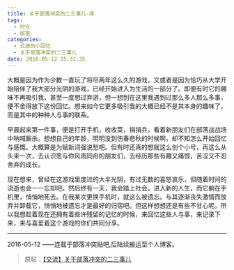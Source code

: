 ```yaml
---
title: 关于部落冲突的二三事儿-序
tags:
  - 时光
  - 部落
categories:
  - 云游的小回忆
  - 关于部落冲突的二三事儿
date: 2016-05-12 15:31:35
---
```


大概是因为作为少数一直玩了将尽两年这么久的游戏，又或者是因为恰巧从大学开始陪伴了我大部分光阴的游戏，已经开始进入为生活的一部分了。即便有时它的趣味不再吸引我，甚至一度想过弃游，但一想到在这里我遇到过那么多人那么多事，便不舍得放下这份回忆。想来如今它更多吸引我的大概已经不是其本身的趣味了，而是其中的种种人与事的联系。
<!--more-->
早晨起来第一件事，便是打开手机，收收菜，捐捐兵，看着新朋友们在部落战战场中呐喊厮杀。想想自己的年龄，明明没到伤春悲秋的时候啊，却不知怎么开始回忆与感慨。大概算是为赋新词强说愁吧。但有时还真的想就这么创个小号，再这么从头来一次，去认识愿与你风雨同舟的朋友们，去经历那些有趣又痛恨，苦涩又不忍舍弃的成长。

现在想来，曾经在这游戏里度过的大半光阴，有过无数的喜怒哀乐，但随着时间的流逝也会一一忘却吧。然后终有一天，我会踏上社会，进入新的人生，而它躺在手机里，悄悄地死去。在我某次更换手机时，就这么被遗忘。与其逐渐丧失激情而放弃并卸载它，悄悄地被遗忘才是最好的归宿吧。但这样想想还是有些不甘心呢。所以我想趁着现在还拥有着些许残留的记忆的时候，来回忆这些人与事，来记录下来，来与喜爱着这个游戏的你们共同分享。

* * *

2016-05-12
——连载于部落冲突贴吧,后陆续搬运至个人博客。

> 原帖：[【交流】关于部落冲突的二三事儿](https://tieba.baidu.com/p/4541806168)